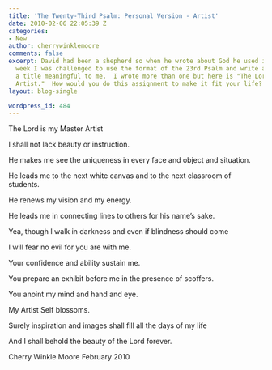 ```yaml
---
title: 'The Twenty-Third Psalm: Personal Version - Artist'
date: 2010-02-06 22:05:39 Z
categories:
- New
author: cherrywinklemoore
comments: false
excerpt: David had been a shepherd so when he wrote about God he used imagery he knew.  This
  week I was challenged to use the format of the 23rd Psalm and write a version using
  a title meaningful to me.  I wrote more than one but here is "The Lord is my Master
  Artist."  How would you do this assignment to make it fit your life?
layout: blog-single

wordpress_id: 484
---
```


The Lord is my Master Artist

I shall not lack beauty or instruction.

He makes me see the uniqueness in every face and object and situation.

He leads me to the next white canvas and to the next classroom of students.

He renews my vision and my energy.

He leads me in connecting lines to others for his name’s sake.

Yea, though I walk in darkness and even if blindness should come

I will fear no evil for you are with me.

Your confidence and ability sustain me.

You prepare an exhibit before me in the presence of scoffers.

You anoint my mind and hand and eye.

My Artist Self blossoms.

Surely inspiration and images shall fill all the days of my life

And I shall behold the beauty of the Lord forever.

Cherry Winkle Moore
February 2010
